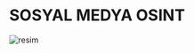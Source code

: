 # SOSYAL MEDYA OSINT
![resim](https://user-images.githubusercontent.com/63648396/150012315-8dae3bfe-ee0d-4cb3-86db-000aa4a90767.png)

